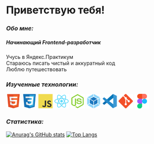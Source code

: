 # Приветствую тебя! 

### *Обо мне:*
##### Начинающий Frontend-разработчик
Учусь в Яндекс.Практикум  
Стараюсь писать чистый и аккуратный код  
Люблю путешествовать

### *Изученные технологии:*

<img src="https://raw.githubusercontent.com/NMaksG/NMaksG/1ad1afe050c18bef417fd5129163884fe082acb2/icon/html5-original.svg" title="html" alt="html" width="40" height="40" style="max-width: 100%">  <img src="https://raw.githubusercontent.com/NMaksG/NMaksG/1ad1afe050c18bef417fd5129163884fe082acb2/icon/css3-original.svg" title="css" alt="css" width="40" height="40" style="max-width: 100%">  <img src="https://raw.githubusercontent.com/NMaksG/NMaksG/1ad1afe050c18bef417fd5129163884fe082acb2/icon/javascript-original.svg" title="JavaScript" alt="JavaScript" width="40" height="40" style="max-width: 100%">  <img src="https://raw.githubusercontent.com/NMaksG/NMaksG/1ad1afe050c18bef417fd5129163884fe082acb2/icon/react-original.svg" title="react" alt="react" width="40" height="40" style="max-width: 100%">  <img src="https://raw.githubusercontent.com/NMaksG/NMaksG/1ad1afe050c18bef417fd5129163884fe082acb2/icon/nodejs-original.svg" title="nodejs" alt="nodejs" width="40" height="40" style="max-width: 100%">  <img src="https://raw.githubusercontent.com/NMaksG/NMaksG/1ad1afe050c18bef417fd5129163884fe082acb2/icon/webpack-original.svg" title="webpack" alt="webpack" width="40" height="40" style="max-width: 100%">  <img src="https://raw.githubusercontent.com/NMaksG/NMaksG/1ad1afe050c18bef417fd5129163884fe082acb2/icon/vscode-original.svg" title="vscode" alt="vscode" width="40" height="40" style="max-width: 100%">  <img src="https://raw.githubusercontent.com/NMaksG/NMaksG/1ad1afe050c18bef417fd5129163884fe082acb2/icon/git-original.svg" title="git" alt="git" width="40" height="40" style="max-width: 100%">  <img src="https://raw.githubusercontent.com/NMaksG/NMaksG/1ad1afe050c18bef417fd5129163884fe082acb2/icon/figma-original.svg" title="figma" alt="figma" width="40" height="40" style="max-width: 100%">

### *Статистика:*

[![Anurag's GitHub stats](https://github-readme-stats.vercel.app/api?username=NMaksG&show_icons=true&theme=transparent)](https://github.com/anuraghazra/github-readme-stats)
[![Top Langs](https://github-readme-stats.vercel.app/api/top-langs/?username=NMaksG&langs_count=8&theme=transparent)](https://github.com/anuraghazra/github-readme-stats)
